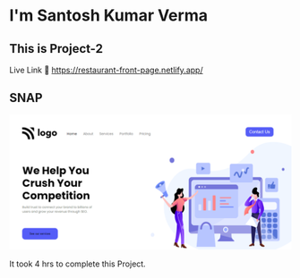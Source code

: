 # I'm Santosh Kumar Verma

## This is Project-2

Live Link 🔗
https://restaurant-front-page.netlify.app/

## SNAP

![SNAP](./Pr-4.png)

It took 4 hrs to complete this Project.